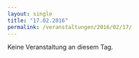 ```yaml
---
layout: single
title: "17.02.2016"
permalink: /veranstaltungen/2016/02/17/
---
```


Keine Veranstaltung an diesem Tag.
